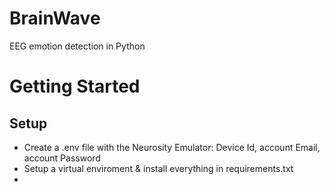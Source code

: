 # BrainWave
EEG emotion detection in Python

# Getting Started
## Setup
- Create a .env file with the Neurosity Emulator: Device Id, account Email, account Password
- Setup a virtual enviroment & install everything in requirements.txt
- 

